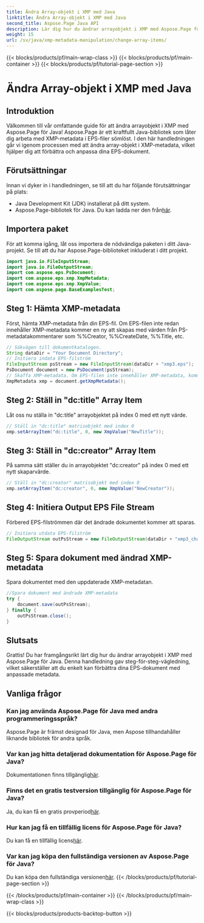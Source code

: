 ```yaml
---
title: Ändra Array-objekt i XMP med Java
linktitle: Ändra Array-objekt i XMP med Java
second_title: Aspose.Page Java API
description: Lär dig hur du ändrar arrayobjekt i XMP med Aspose.Page för Java. Ändra metadata utan ansträngning med vår steg-för-steg-guide. Förbättra dina EPS-dokument nu!
weight: 15
url: /sv/java/xmp-metadata-manipulation/change-array-items/
---
```


{{< blocks/products/pf/main-wrap-class >}}
{{< blocks/products/pf/main-container >}}
{{< blocks/products/pf/tutorial-page-section >}}

# Ändra Array-objekt i XMP med Java

## Introduktion
Välkommen till vår omfattande guide för att ändra arrayobjekt i XMP med Aspose.Page för Java! Aspose.Page är ett kraftfullt Java-bibliotek som låter dig arbeta med XMP-metadata i EPS-filer sömlöst. I den här handledningen går vi igenom processen med att ändra array-objekt i XMP-metadata, vilket hjälper dig att förbättra och anpassa dina EPS-dokument.
## Förutsättningar
Innan vi dyker in i handledningen, se till att du har följande förutsättningar på plats:
- Java Development Kit (JDK) installerat på ditt system.
-  Aspose.Page-bibliotek för Java. Du kan ladda ner den från[här](https://releases.aspose.com/page/java/).
## Importera paket
För att komma igång, låt oss importera de nödvändiga paketen i ditt Java-projekt. Se till att du har Aspose.Page-biblioteket inkluderat i ditt projekt.
```java
import java.io.FileInputStream;
import java.io.FileOutputStream;
import com.aspose.eps.PsDocument;
import com.aspose.eps.xmp.XmpMetadata;
import com.aspose.eps.xmp.XmpValue;
import com.aspose.page.BaseExamplesTest;

```
## Steg 1: Hämta XMP-metadata
Först, hämta XMP-metadata från din EPS-fil. Om EPS-filen inte redan innehåller XMP-metadata kommer en ny att skapas med värden från PS-metadatakommentarer som %%Creator, %%CreateDate, %%Title, etc.
```java
// Sökvägen till dokumentkatalogen.
String dataDir = "Your Document Directory";
// Initiera indata EPS-filström
FileInputStream psStream = new FileInputStream(dataDir + "xmp3.eps");
PsDocument document = new PsDocument(psStream);
// Skaffa XMP-metadata. Om EPS-filen inte innehåller XMP-metadata, kommer en ny att fyllas med värden från PS-metadatakommentarer.
XmpMetadata xmp = document.getXmpMetadata();
```
## Steg 2: Ställ in "dc:title" Array Item
Låt oss nu ställa in "dc:title" arrayobjektet på index 0 med ett nytt värde.
```java
// Ställ in "dc:title" matrisobjekt med index 0
xmp.setArrayItem("dc:title", 0, new XmpValue("NewTitle"));
```
## Steg 3: Ställ in "dc:creator" Array Item
På samma sätt ställer du in arrayobjektet "dc:creator" på index 0 med ett nytt skaparvärde.
```java
// Ställ in "dc:creator" matrisobjekt med index 0
xmp.setArrayItem("dc:creator", 0, new XmpValue("NewCreator"));
```
## Steg 4: Initiera Output EPS File Stream
Förbered EPS-filströmmen där det ändrade dokumentet kommer att sparas.
```java
// Initiera utdata EPS-filström
FileOutputStream outPsStream = new FileOutputStream(dataDir + "xmp3_changed.eps");
```
## Steg 5: Spara dokument med ändrad XMP-metadata
Spara dokumentet med den uppdaterade XMP-metadatan.
```java
//Spara dokument med ändrade XMP-metadata
try {
    document.save(outPsStream);
} finally {
    outPsStream.close();
}
```
## Slutsats
Grattis! Du har framgångsrikt lärt dig hur du ändrar arrayobjekt i XMP med Aspose.Page för Java. Denna handledning gav steg-för-steg-vägledning, vilket säkerställer att du enkelt kan förbättra dina EPS-dokument med anpassade metadata.

## Vanliga frågor
### Kan jag använda Aspose.Page för Java med andra programmeringsspråk?
Aspose.Page är främst designad för Java, men Aspose tillhandahåller liknande bibliotek för andra språk.
### Var kan jag hitta detaljerad dokumentation för Aspose.Page för Java?
 Dokumentationen finns tillgänglig[här](https://reference.aspose.com/page/java/).
### Finns det en gratis testversion tillgänglig för Aspose.Page för Java?
 Ja, du kan få en gratis provperiod[här](https://releases.aspose.com/).
### Hur kan jag få en tillfällig licens för Aspose.Page för Java?
 Du kan få en tillfällig licens[här](https://purchase.aspose.com/temporary-license/).
### Var kan jag köpa den fullständiga versionen av Aspose.Page för Java?
 Du kan köpa den fullständiga versionen[här](https://purchase.aspose.com/buy).
{{< /blocks/products/pf/tutorial-page-section >}}

{{< /blocks/products/pf/main-container >}}
{{< /blocks/products/pf/main-wrap-class >}}

{{< blocks/products/products-backtop-button >}}
